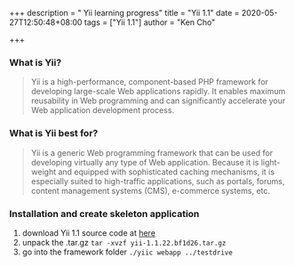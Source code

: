 +++
description = " Yii learning progress"
title = "Yii 1.1"
date = 2020-05-27T12:50:48+08:00
tags = ["Yii 1.1"]
author = "Ken Cho"

+++
### What is Yii?

>Yii is a high-performance, component-based PHP framework for developing large-scale Web applications rapidly. 
>It enables maximum reusability in Web programming and can significantly accelerate your Web application development process. 

### What is Yii best for?
>Yii is a generic Web programming framework that can be used for developing virtually any type of Web application. 
>Because it is light-weight and equipped with sophisticated caching mechanisms, it is especially suited to high-traffic applications, such as portals, forums, content management systems (CMS), e-commerce systems, etc.

### Installation and create skeleton application
1. download Yii 1.1 source code at [here](https://www.yiiframework.com/download)
2. unpack the .tar.gz `tar -xvzf yii-1.1.22.bf1d26.tar.gz`
3. go into the framework folder `./yiic webapp ../testdrive`
